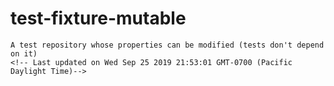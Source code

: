 # test-fixture-mutable
    A test repository whose properties can be modified (tests don't depend on it)
    <!-- Last updated on Wed Sep 25 2019 21:53:01 GMT-0700 (Pacific Daylight Time)-->